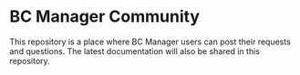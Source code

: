 # BC Manager Community
This repository is a place where BC Manager users can post their requests and questions.
The latest documentation will also be shared in this repository.
